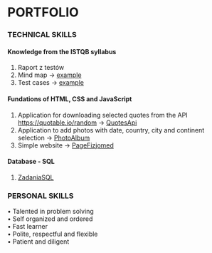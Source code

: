 # PORTFOLIO

### TECHNICAL SKILLS

#### Knowledge from the ISTQB syllabus
1. Raport z testów
2. Mind map -> [example](https://drive.google.com/file/d/1Kh5fD45No2LOURYb2pbX1FuO_UmW-b7Q/view?usp=sharing) 
3. Test cases -> [example](https://drive.google.com/file/d/1d3GwnHwUTJH71Us4el-EgScsEoK1hOr7/view?usp=sharing)


#### Fundations of HTML, CSS and JavaScript
1. Application for downloading selected quotes from the API https://quotable.io/random → [QuotesApi](https://ajrkwsk.github.io/QuotesApi/)
2. Application to add photos with date, country, city and continent selection → [PhotoAlbum](https://ajrkwsk.github.io/PhotoAlbum/)
3. Simple website → [PageFizjomed](https://ajrkwsk.github.io/PageFizjomed/)


#### Database - SQL

1. [ZadaniaSQL](https://docs.google.com/spreadsheets/d/1ND1K03LuBaMaMqJR1UO99ceFDI0Mx35E/edit?usp=sharing&ouid=100780425989207393474&rtpof=true&sd=true)


### PERSONAL SKILLS
• Talented in problem solving <br>
• Self organized and ordered <br>
• Fast learner <br>
• Polite, respectful and flexible <br>
• Patient and diligent
